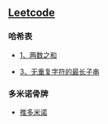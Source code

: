 ## [Leetcode](https://leetcode-cn.com/problemset/algorithms/)

### 哈希表

- [1、两数之和](https://github.com/1273545169/Leetcode/blob/master/%E4%B8%A4%E6%95%B0%E4%B9%8B%E5%92%8C.md)

- [3、无重复字符的最长子串](https://github.com/1273545169/Leetcode/blob/master/%E6%97%A0%E9%87%8D%E5%A4%8D%E5%AD%97%E7%AC%A6%E7%9A%84%E6%9C%80%E9%95%BF%E5%AD%90%E4%B8%B2.md)


### 多米诺骨牌

 - [推多米诺](https://github.com/1273545169/Leetcode/blob/master/%E6%8E%A8%E5%A4%9A%E7%B1%B3%E8%AF%BA.md)
